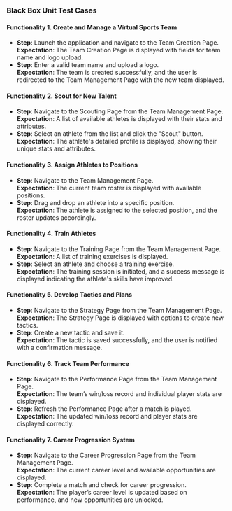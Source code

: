 ### Black Box Unit Test Cases  

#### Functionality 1. Create and Manage a Virtual Sports Team
- **Step**: Launch the application and navigate to the Team Creation Page.  
  **Expectation**: The Team Creation Page is displayed with fields for team name and logo upload.  
- **Step**: Enter a valid team name and upload a logo.  
  **Expectation**: The team is created successfully, and the user is redirected to the Team Management Page with the new team displayed.

#### Functionality 2. Scout for New Talent
- **Step**: Navigate to the Scouting Page from the Team Management Page.  
  **Expectation**: A list of available athletes is displayed with their stats and attributes.  
- **Step**: Select an athlete from the list and click the "Scout" button.  
  **Expectation**: The athlete's detailed profile is displayed, showing their unique stats and attributes.

#### Functionality 3. Assign Athletes to Positions
- **Step**: Navigate to the Team Management Page.  
  **Expectation**: The current team roster is displayed with available positions.  
- **Step**: Drag and drop an athlete into a specific position.  
  **Expectation**: The athlete is assigned to the selected position, and the roster updates accordingly.

#### Functionality 4. Train Athletes
- **Step**: Navigate to the Training Page from the Team Management Page.  
  **Expectation**: A list of training exercises is displayed.  
- **Step**: Select an athlete and choose a training exercise.  
  **Expectation**: The training session is initiated, and a success message is displayed indicating the athlete's skills have improved.

#### Functionality 5. Develop Tactics and Plans
- **Step**: Navigate to the Strategy Page from the Team Management Page.  
  **Expectation**: The Strategy Page is displayed with options to create new tactics.  
- **Step**: Create a new tactic and save it.  
  **Expectation**: The tactic is saved successfully, and the user is notified with a confirmation message.

#### Functionality 6. Track Team Performance
- **Step**: Navigate to the Performance Page from the Team Management Page.  
  **Expectation**: The team’s win/loss record and individual player stats are displayed.  
- **Step**: Refresh the Performance Page after a match is played.  
  **Expectation**: The updated win/loss record and player stats are displayed correctly.

#### Functionality 7. Career Progression System
- **Step**: Navigate to the Career Progression Page from the Team Management Page.  
  **Expectation**: The current career level and available opportunities are displayed.  
- **Step**: Complete a match and check for career progression.  
  **Expectation**: The player’s career level is updated based on performance, and new opportunities are unlocked.